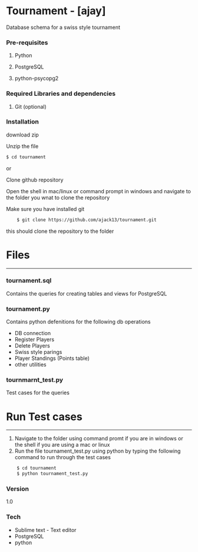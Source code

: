 # Tournament - [ajay]
Database schema for a swiss style tournament

### Pre-requisites

1) Python

2) PostgreSQL

3) python-psycopg2
### Required Libraries and dependencies

1) Git (optional)

### Installation

download zip	

Unzip the file 
```sh
$ cd tournament
```
or
    
Clone github repository
	
Open the shell in mac/linux or command prompt in windows and navigate to the folder you wnat to clone the repository
	
Make sure you have installed git
	
```sh
	$ git clone https://github.com/ajack13/tournament.git
```
this should clone the repository to the folder

# Files
---------------------------------------------------
### tournament.sql
Contains the queries for creating tables and views for PostgreSQL
### tournament.py
Contains python defenitions for the following db operations
* DB connection
* Register Players
* Delete Players
* Swiss style parings
* Player Standings (Points table)
* other utilities

### tournmarnt_test.py
Test cases for the queries
# Run Test cases
---------------------------------------------------
1)	Navigate to the folder using command promt if you are in windows or the shell if you are using a mac or linux
2)	Run the file tournament_test.py using python by typing the following command to run through the test cases 

```sh
    $ cd tournament
	$ python tournament_test.py
```

### Version
1.0

### Tech
* Sublime text - Text editor 
* PostgreSQL
* python

